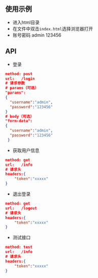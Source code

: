 ## 使用示例
- 进入html目录
- 在文件中双击`index.html`选择浏览器打开
- 账号密码 admin 123456

## API

- 登录

```json
method: post
url:   /login
# 请求参数
# params（可选）
"params":
{
  "username":"admin",
  "password":"123456"
}
# body（可选）
"form-data":
{
  "username":"admin",
  "password":"123456"  
 }
```

- 获取用户信息

```json
method: get
url:   /info
# 请求头
headers:{
    "token":"xxxxx"
}
```

- 退出登录

```json
method: get
url:   /logout
# 请求头
headers:{
    "token":"xxxxx"
}
```



- 测试接口

```json
method: test
url:   /info
# 请求头
headers:{
    "token":"xxxxx"
}
```



